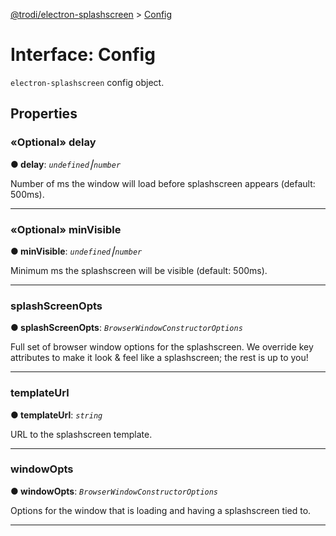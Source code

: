 [@trodi/electron-splashscreen](../README.md) > [Config](../interfaces/config.md)



# Interface: Config


`electron-splashscreen` config object.


## Properties
<a id="delay"></a>

### «Optional» delay

**●  delay**:  *`undefined`⎮`number`* 




Number of ms the window will load before splashscreen appears (default: 500ms).




___

<a id="minvisible"></a>

### «Optional» minVisible

**●  minVisible**:  *`undefined`⎮`number`* 




Minimum ms the splashscreen will be visible (default: 500ms).




___

<a id="splashscreenopts"></a>

###  splashScreenOpts

**●  splashScreenOpts**:  *`BrowserWindowConstructorOptions`* 




Full set of browser window options for the splashscreen. We override key attributes to make it look & feel like a splashscreen; the rest is up to you!




___

<a id="templateurl"></a>

###  templateUrl

**●  templateUrl**:  *`string`* 




URL to the splashscreen template.




___

<a id="windowopts"></a>

###  windowOpts

**●  windowOpts**:  *`BrowserWindowConstructorOptions`* 




Options for the window that is loading and having a splashscreen tied to.




___


